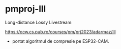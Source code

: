 # pmproj-lll
 Long-distance Lossy Livestream

https://ocw.cs.pub.ro/courses/pm/prj2023/adarmaz/lll

* portat algoritmul de compresie pe ESP32-CAM.
